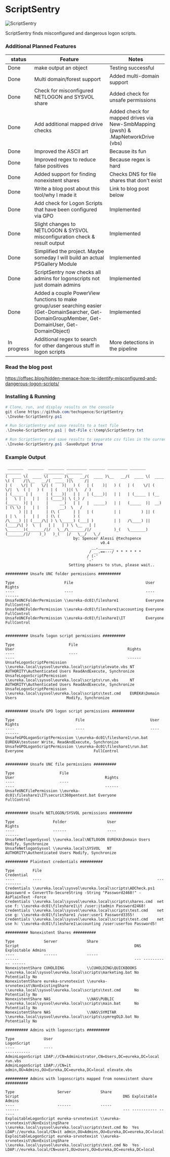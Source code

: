 # ScriptSentry
![ScriptSentry](ScriptSentry.png)

ScriptSentry finds misconfigured and dangerous logon scripts.

### Additional Planned Features
| status | Feature | Notes |
| ------ | ------ | ------ |
| Done | make output an object | Testing successful
| Done | Multi domain/forest support | Added multi-domain support |
| Done | Check for misconfigured NETLOGON and SYSVOL share | Added check for unsafe permissions |
| Done | Add additional mapped drive checks | Added check for mapped drives via New-SmbMapping (pwsh) & .MapNetworkDrive (vbs)|
| Done | Improved the ASCII art | Because its fun|
| Done | Improved regex to reduce false positives | Because regex is hard|
| Done | Added support for finding nonexistent shares | Checks DNS for file shares that don't exist|
| Done | Write a blog post about this tool/why I made it | Link to blog post below|
| Done | Add check for Logon Scripts that have been configured via GPO | Implemented|
| Done | Slight changes to NETLOGON & SYSVOL misconfiguration check & result output |Implemented|
| Done | Simplified the project. Maybe someday I will build an actual PSGallery Module |Implemented|
| Done | ScriptSentry now checks all admins for logonscripts not just domain admins| Implemented|
| Done | Added a couple PowerView functions to make group/user searching easier (Get-DomainSearcher, Get-DomainGroupMember, Get-DomainUser, Get-DomainObject)|Implemented|
| In progress | Additional regex to search for other dangerous stuff in logon scripts | More detections in the pipeline |

### Read the blog post
https://offsec.blog/hidden-menace-how-to-identify-misconfigured-and-dangerous-logon-scripts/

### Installing & Running
```PowerShell
# Clone, run, and display results on the console
git clone https://github.com/techspence/ScriptSentry
.\Invoke-ScriptSentry.ps1

# Run ScriptSentry and save results to a text file
.\Invoke-ScriptSentry.ps1 | Out-File c:\temp\ScriptSentry.txt

# Run ScriptSentry and save results to separate csv files in the current directory
.\Invoke-ScriptSentry.ps1 -SaveOutput $true


```

### Example Output
```
 _______  _______  _______ _________ _______ _________ _______  _______  _       _________ _______
(  ____ \(  ____ \(  ____ )\__   __/(  ____ )\__   __/(  ____ \(  ____ \( (    /|\__   __/(  ____ )|\     /|
| (    \/| (    \/| (    )|   ) (   | (    )|   ) (   | (    \/| (    \/|  \  ( |   ) (   | (    )|( \   / )
| (_____ | |      | (____)|   | |   | (____)|   | |   | (_____ | (__    |   \ | |   | |   | (____)| \ (_) /
(_____  )| |      |     __)   | |   |  _____)   | |   (_____  )|  __)   | (\ \) |   | |   |     __)  \   /
      ) || |      | (\ (      | |   | (         | |         ) || (      | | \   |   | |   | (\ (      ) (
/\____) || (____/\| ) \ \_____) (___| )         | |   /\____) || (____/\| )  \  |   | |   | ) \ \__   | |
\_______)(_______/|/   \__/\_______/|/          )_(   \_______)(_______/|/    )_)   )_(   |/   \__/   \_/
                              by: Spencer Alessi @techspence
                                          v0.4
                                      __,_______
                                     / __.==---/ * * * * * *
                                    / (-'
                                    `-'
                            Setting phasers to stun, please wait..

########## Unsafe UNC folder permissions ##########

Type                      File                                User          Rights
----                      ----                                ----          ------
UnsafeUNCFolderPermission \\eureka-dc01\fileshare1            Everyone FullControl
UnsafeUNCFolderPermission \\eureka-dc01\fileshare1\accounting Everyone FullControl
UnsafeUNCFolderPermission \\eureka-dc01\fileshare1\IT         Everyone FullControl


########## Unsafe logon script permissions ##########

Type                        File                                                   User                                                  Rights
----                        ----                                                   ----                                                  ------
UnsafeLogonScriptPermission \\eureka.local\sysvol\eureka.local\scripts\elevate.vbs NT AUTHORITY\Authenticated Users ReadAndExecute, Synchronize
UnsafeLogonScriptPermission \\eureka.local\sysvol\eureka.local\scripts\run.vbs     NT AUTHORITY\Authenticated Users ReadAndExecute, Synchronize
UnsafeLogonScriptPermission \\eureka.local\sysvol\eureka.local\scripts\test.cmd    EUREKA\Domain Users                      Modify, Synchronize


########## Unsafe GPO logon script permissions ##########

Type                           File                             User                                        Rights
----                           ----                             ----                                        ------
UnsafeGPOLogonScriptPermission \\eureka-dc01\fileshare1\run.bat EUREKA\testuser Write, ReadAndExecute, Synchronize
UnsafeGPOLogonScriptPermission \\eureka-dc01\fileshare1\run.bat Everyone                               FullControl


########## Unsafe UNC file permissions ##########

Type                    File                                              User                                        Rights
----                    ----                                              ----                                        ------
UnsafeUNCFilePermission \\eureka-dc01\fileshare1\IT\securit360pentest.bat Everyone                               FullControl


########## Unsafe NETLOGON/SYSVOL permissions ##########

Type                 Folder                  User                                          Rights
----                 ------                  ----                                          ------
UnsafeNetlogonSysvol \\eureka.local\NETLOGON EUREKA\Domain Users              Modify, Synchronize
UnsafeNetlogonSysvol \\eureka.local\SYSVOL   NT AUTHORITY\Authenticated Users Modify, Synchronize

########## Plaintext credentials ##########

Type        File                                                   Credential
----        ----                                                   ----------
Credentials \\eureka.local\sysvol\eureka.local\scripts\ADCheck.ps1 $password = ConvertTo-SecureString -String "Password2468!" -AsPlainText -Force
Credentials \\eureka.local\sysvol\eureka.local\scripts\shares.cmd  net use f: \\eureka-dc01\fileshare1\it /user:itadmin Password2468!
Credentials \\eureka.local\sysvol\eureka.local\scripts\test.cmd    net use g: \\eureka-dc01\fileshare1 /user:user1 Password3355!
Credentials \\eureka.local\sysvol\eureka.local\scripts\test.cmd    net use h: \\eureka-dc01\fileshare1\accounting /user:userfoo Password5!

########## Nonexistent Shares ##########

Type             Server             Share                                 Script                                                   DNS Exploitable Admins
----             ------             -----                                 ------                                                   --- ----------- ------
NonexistentShare CUHOLDING          \\CUHOLDING\QUICKBOOKS                \\eureka.local\sysvol\eureka.local\scripts\marketing.bat No  Potentially No    
NonexistentShare eureka-srvnotexist \\eureka-srvnotexist\NonExistingShare \\eureka.local\sysvol\eureka.local\scripts\test.cmd      No  Potentially No    
NonexistentShare NAS                \\NAS\PUBLIC                          \\eureka.local\sysvol\eureka.local\scripts\main.bat      No  Potentially No    
NonexistentShare NAS                \\NAS\SYMITAR                         \\eureka.local\sysvol\eureka.local\scripts\symregOLD.bat No  Potentially No    

########## Admins with logonscripts ##########

Type             User                                                      LogonScript
----             ----                                                      -----------
AdminLogonScript LDAP://CN=Administrator,CN=Users,DC=eureka,DC=local       run.vbs
AdminLogonScript LDAP://CN=it admin,OU=Admins,OU=Eureka,DC=eureka,DC=local elevate.vbs

########## Admins with logonscripts mapped from nonexistent share ##########

Type                   Server             Share                                 Script                                              DNS Exploitable Admins                                                                
----                   ------             -----                                 ------                                              --- ----------- ------                                                                
ExploitableLogonScript eureka-srvnotexist \\eureka-srvnotexist\NonExistingShare \\eureka.local\sysvol\eureka.local\scripts\test.cmd No  Yes  LDAP://eureka.local/CN=it admin,OU=Admins,OU=Eureka,DC=eureka,DC=local
ExploitableLogonScript eureka-srvnotexist \\eureka-srvnotexist\NonExistingShare \\eureka.local\sysvol\eureka.local\scripts\test.cmd No  Yes  LDAP://eureka.local/CN=user1,OU=Users,OU=Eureka,DC=eureka,DC=local  
```